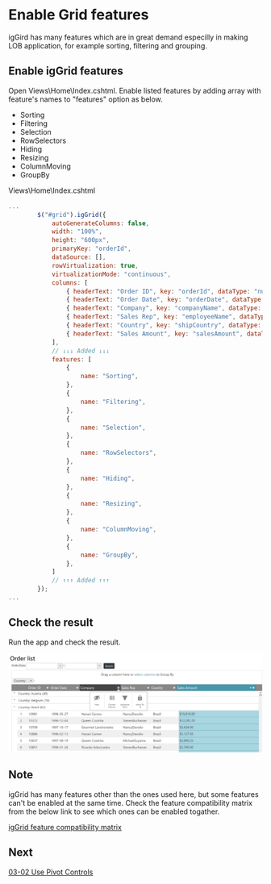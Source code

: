 # Enable Grid features

igGird has many features which are in great demand especilly in making LOB application, for example sorting, filtering and grouping.

## Enable igGrid features

Open Views\\Home\\Index.cshtml. Enable listed features by adding array with feature's names to "features" option as below.

- Sorting
- Filtering
- Selection
- RowSelectors
- Hiding
- Resizing
- ColumnMoving
- GroupBy

Views\\Home\\Index.cshtml

```js
...
        $("#grid").igGrid({
            autoGenerateColumns: false,
            width: "100%",
            height: "600px",
            primaryKey: "orderId",
            dataSource: [],
            rowVirtualization: true,
            virtualizationMode: "continuous",
            columns: [
                { headerText: "Order ID", key: "orderId", dataType: "number", width: "120px" },
                { headerText: "Order Date", key: "orderDate", dataType: "date", width: "160px", format: "yyyy-MM-dd" },
                { headerText: "Company", key: "companyName", dataType: "string", width: "220px" },
                { headerText: "Sales Rep", key: "employeeName", dataType: "string", width: "160px" },
                { headerText: "Country", key: "shipCountry", dataType: "string", width: "140px" },
                { headerText: "Sales Amount", key: "salesAmount", dataType: "number", width: "150px", format: "currency" },
            ],
            // ↓↓↓ Added ↓↓↓
            features: [
                {
                    name: "Sorting",
                },
                {
                    name: "Filtering",
                },
                {
                    name: "Selection",
                },
                {
                    name: "RowSelectors",
                },
                {
                    name: "Hiding",
                },
                {
                    name: "Resizing",
                },
                {
                    name: "ColumnMoving",
                },
                {
                    name: "GroupBy",
                },
            ]
            // ↑↑↑ Added ↑↑↑
        });
...
```

## Check the result

Run the app and check the result.

![](../assets/04-01-01.png)

## Note

igGrid has many features other than the ones used here, but some features can't be enabled at the same time. Check the feature compatibility matrix from the below link to see which ones can be enabled togather.

[igGrid feature compatibility matrix](https://www.igniteui.com/help/feature-compatibility-matrix(iggrid))

## Next
[03-02 Use Pivot Controls](03-02-Use-Pivot-Controls.md)

